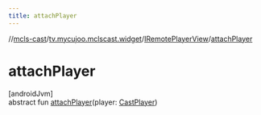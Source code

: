 ```yaml
---
title: attachPlayer
---
```

//[mcls-cast](../../../index.html)/[tv.mycujoo.mclscast.widget](../index.html)/[IRemotePlayerView](index.html)/[attachPlayer](attach-player.html)



# attachPlayer



[androidJvm]\
abstract fun [attachPlayer](attach-player.html)(player: [CastPlayer](../../tv.mycujoo.mclscast.player/-cast-player/index.html))




